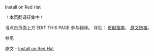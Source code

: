  Install on Red Hat

 ！本页翻译征集中！

请点击页面上方 EDIT THIS PAGE 参与翻译。
详见：
[贡献指南]( https://github.com/JinMuInfo/MongoDB-Manual-zh/blob/master/CONTRIBUTING.md )、
[原文链接](  https://docs.mongodb.com/manual/tutorial/install-mongodb-enterprise-on-red-hat/  )。

 参见

原文 - [Install on Red Hat]( https://docs.mongodb.com/manual/tutorial/install-mongodb-enterprise-on-red-hat/ )

